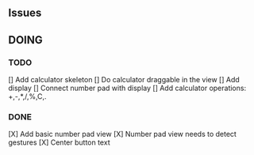 ## Issues


## DOING

### TODO
[] Add calculator skeleton
[] Do calculator draggable in the view
[] Add display
[] Connect number pad with display
[] Add calculator operations: +,-,*,/,%,C,.

### DONE
[X] Add basic number pad view
[X] Number pad view needs to detect gestures
[X] Center button text
